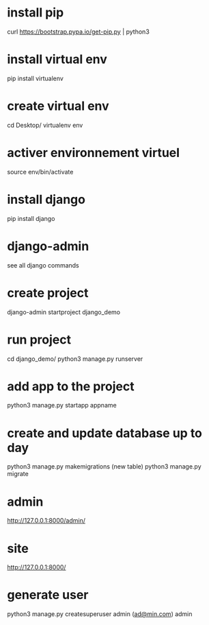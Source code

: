 # install pip

curl https://bootstrap.pypa.io/get-pip.py | python3

# install virtual env

pip install virtualenv

# create virtual env

cd Desktop/
virtualenv env

# activer environnement virtuel

source env/bin/activate

# install django

pip install django

# django-admin

see all django commands

# create project

django-admin startproject django_demo

# run project

cd django_demo/
python3 manage.py runserver

# add app to the project

python3 manage.py startapp appname

# create and update database up to day

python3 manage.py makemigrations (new table)
python3 manage.py migrate

# admin

http://127.0.0.1:8000/admin/

# site

http://127.0.0.1:8000/

# generate user

python3 manage.py createsuperuser
admin (ad@min.com)
admin
